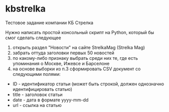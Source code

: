 # kbstrelka
Тестовое задание компании КБ Стрелка

Нужно написать простой консольный скрипт на Python, который бы смог сделать следующее
1. открыть раздел "Новости" на сайте StrelkaMag (Strelka Mag)
2. забрать оттуда заголовки первых 50 новостей
3. по какому-либо признаку выбрать среди них те, где есть упоминания о Москве, Ижевсе и Барселоне
4. на основе выборки из п.3 сформировать CSV документ со следующими полями:
- ID - идентификатор статьи (может быть строкой, должен однозначно идентифицировать статью)
- title - заголовок статьи
- date - дата в формате yyyy-mm-dd
- url - ссылка на статью
